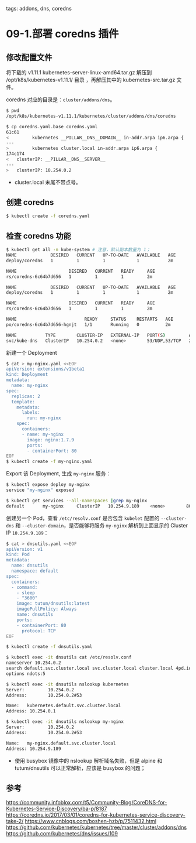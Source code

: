 <!-- toc -->

tags: addons, dns, coredns

# 09-1.部署 coredns 插件

## 修改配置文件

将下载的 v1.11.1 kubernetes-server-linux-amd64.tar.gz 解压到 /opt/k8s/kubernetes-v1.11.1/ 目录 ，再解压其中的 kubernetes-src.tar.gz 文件。

coredns 对应的目录是：`cluster/addons/dns`。

```bash
$ pwd
/opt/k8s/kubernetes-v1.11.1/kubernetes/cluster/addons/dns/coredns

$ cp coredns.yaml.base coredns.yaml
61c61
<         kubernetes __PILLAR__DNS__DOMAIN__ in-addr.arpa ip6.arpa {
---
>         kubernetes cluster.local in-addr.arpa ip6.arpa {
174c174
<   clusterIP: __PILLAR__DNS__SERVER__
---
>   clusterIP: 10.254.0.2
```
+ cluster.local 末尾不带点号。

## 创建 coredns

``` bash
$ kubectl create -f coredns.yaml
```

## 检查 coredns 功能

``` bash
$ kubectl get all -n kube-system # 注意，默认副本数量为 1；
NAME             DESIRED   CURRENT   UP-TO-DATE   AVAILABLE   AGE
deploy/coredns   1         1         1            1           2m

NAME                    DESIRED   CURRENT   READY     AGE
rs/coredns-6c64b7d656   1         1         1         2m

NAME             DESIRED   CURRENT   UP-TO-DATE   AVAILABLE   AGE
deploy/coredns   1         1         1            1           2m

NAME                    DESIRED   CURRENT   READY     AGE
rs/coredns-6c64b7d656   1         1         1         2m

NAME                          READY     STATUS    RESTARTS   AGE
po/coredns-6c64b7d656-hgnjt   1/1       Running   0          2m

NAME           TYPE        CLUSTER-IP   EXTERNAL-IP   PORT(S)         AGE
svc/kube-dns   ClusterIP   10.254.0.2   <none>        53/UDP,53/TCP   2m
```

新建一个 Deployment

``` bash
$ cat > my-nginx.yaml <<EOF
apiVersion: extensions/v1beta1
kind: Deployment
metadata:
  name: my-nginx
spec:
  replicas: 2
  template:
    metadata:
      labels:
        run: my-nginx
    spec:
      containers:
      - name: my-nginx
        image: nginx:1.7.9
        ports:
        - containerPort: 80
EOF
$ kubectl create -f my-nginx.yaml
```

Export 该 Deployment, 生成 `my-nginx` 服务：

``` bash
$ kubectl expose deploy my-nginx
service "my-nginx" exposed

$ kubectl get services --all-namespaces |grep my-nginx
default       my-nginx     ClusterIP   10.254.9.189    <none>        80/TCP          6s
```

创建另一个 Pod，查看 `/etc/resolv.conf` 是否包含 `kubelet` 配置的 `--cluster-dns` 和 `--cluster-domain`，是否能够将服务 `my-nginx` 解析到上面显示的 Cluster IP `10.254.9.189`：

``` bash
$ cat > dnsutils.yaml <<EOF
apiVersion: v1
kind: Pod
metadata:
  name: dnsutils
  namespace: default
spec:
  containers:
  - command:
    - sleep
    - "3600"
    image: tutum/dnsutils:latest
    imagePullPolicy: Always
    name: dnsutils
    ports:
    - containerPort: 80
      protocol: TCP
EOF

$ kubectl create -f dnsutils.yaml

$ kubectl exec -it dnsutils cat /etc/resolv.conf
nameserver 10.254.0.2
search default.svc.cluster.local svc.cluster.local cluster.local 4pd.io
options ndots:5

$ kubectl exec -it dnsutils nslookup kubernetes
Server:         10.254.0.2
Address:        10.254.0.2#53

Name:   kubernetes.default.svc.cluster.local
Address: 10.254.0.1

$ kubectl exec -it dnsutils nslookup my-nginx
Server:         10.254.0.2
Address:        10.254.0.2#53

Name:   my-nginx.default.svc.cluster.local
Address: 10.254.9.189
```
+ 使用 busybox 镜像中的 nslookup 解析域名失败，但是 alpine 和 tutum/dnsutils 可以正常解析，应该是 busybox 的问题；

## 参考
https://community.infoblox.com/t5/Community-Blog/CoreDNS-for-Kubernetes-Service-Discovery/ba-p/8187
https://coredns.io/2017/03/01/coredns-for-kubernetes-service-discovery-take-2/
https://www.cnblogs.com/boshen-hzb/p/7511432.html
https://github.com/kubernetes/kubernetes/tree/master/cluster/addons/dns
https://github.com/kubernetes/dns/issues/109